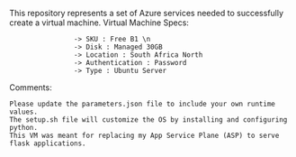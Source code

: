 This repository represents a set of Azure services needed to successfully create a virtual machine.
Virtual Machine Specs:

                    -> SKU : Free B1 \n
                    -> Disk : Managed 30GB
                    -> Location : South Africa North
                    -> Authentication : Password
                    -> Type : Ubuntu Server

Comments:

    Please update the parameters.json file to include your own runtime values.
    The setup.sh file will customize the OS by installing and configuring python.
    This VM was meant for replacing my App Service Plane (ASP) to serve flask applications.
